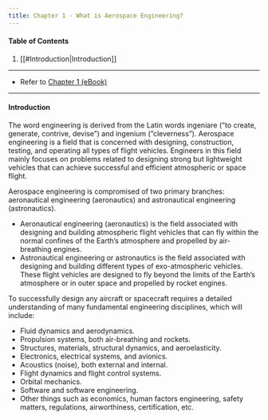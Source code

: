 ```yaml
---
title: Chapter 1 - What is Aerospace Engineering?
---
```


#### Table of Contents
1. [[#Introduction|Introduction]]
---
- Refer to [Chapter 1 (eBook)](https://eaglepubs.erau.edu/introductiontoaerospaceflightvehicles/chapter/what-is-aerospace-engineering/)
---
#### Introduction
The word engineering is derived from the Latin words ingeniare (”to create, generate, contrive, devise”) and ingenium (”cleverness”). Aerospace engineering is a field that is concerned with designing, construction, testing, and operating all types of flight vehicles. Engineers in this field mainly focuses on problems related to designing strong but lightweight vehicles that can achieve successful and efficient atmospheric or space flight.

Aerospace engineering is compromised of two primary branches: aeronautical engineering (aeronautics) and astronautical engineering (astronautics).
- Aeronautical engineering (aeronautics) is the field associated with designing and building atmospheric flight vehicles that can fly within the normal confines of the Earth’s atmosphere and propelled by air-breathing engines.
- Astronautical engineering or astronautics is the field associated with designing and building different types of exo-atmospheric vehicles. These flight vehicles are designed to fly beyond the limits of the Earth’s atmosphere or in outer space and propelled by rocket engines.

To successfully design any aircraft or spacecraft requires a detailed understanding of many fundamental engineering disciplines, which will include:
- Fluid dynamics and aerodynamics.
- Propulsion systems, both air-breathing and rockets.
- Structures, materials, structural dynamics, and aeroelasticity.
- Electronics, electrical systems, and avionics.
- Acoustics (noise), both external and internal.
- Flight dynamics and flight control systems.
- Orbital mechanics.
- Software and software engineering.
- Other things such as economics, human factors engineering, safety matters, regulations, airworthiness, certification, etc.

